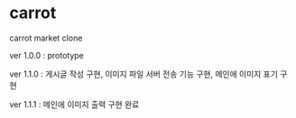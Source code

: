 # carrot
carrot market clone

ver 1.0.0 : prototype

ver 1.1.0 : 게시글 작성 구현, 이미지 파일 서버 전송 기능 구현, 메인에 이미지 표기 구현

ver 1.1.1 : 메인에 이미지 출력 구현 완료
